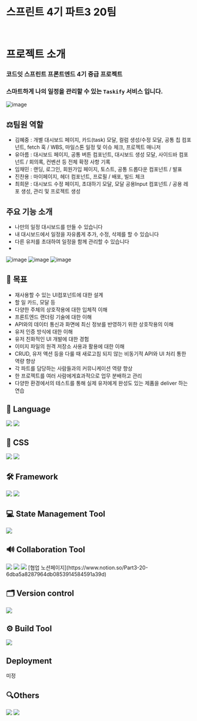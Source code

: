 <h1>스프린트 4기 파트3 20팀</h1>

<br/>

# 프로젝트 소개



### 코드잇 스프린트 프론트엔드 4기 중급 프로젝트
### 스마트하게 나의 일정을 관리할 수 있는 `Taskify` 서비스 입니다.
![image](https://github.com/Part3-team20/Taskify/assets/54311686/23a5cc88-5b8e-4390-821a-5d38d2ea73c1)



## ⚖팀원 역할
- 김혜중 : 개별 대시보드 페이지, 카드(task) 모달, 컬럼 생성/수정 모달, 공통 칩 컴포넌트, fetch 훅 / WBS, 마일스톤 일정 및 이슈 체크, 프로젝트 매니저
- 유아름 : 대시보드 페이지, 공통 버튼 컴포넌트, 대시보드 생성 모달, 사이드바 컴포넌트 / 회의록, 컨벤션 등 전체 확정 사항 기록
- 임채민 : 랜딩, 로그인, 회원가입 페이지, 토스트, 공통 드롭다운 컴포넌트 / 발표
- 진찬용 : 마이페이지, 헤더 컴포넌트, 프로필 / 배포, 빌드 체크 
- 최희문 : 대시보드 수정 페이지, 초대하기 모달, 모달 공용Input 컴포넌트 / 공용 레포 생성, 관리 및 프로젝트 생성 
## 주요 기능 소개
- 나만의 일정 대시보드를 만들 수 있습니다
- 내 대시보드에서 일정을 자유롭게 추가, 수정, 삭제를 할 수 있습니다
- 다른 유저를 초대하여 일정을 함께 관리할 수 있습니다
- 
![image](https://github.com/Part3-team20/Taskify/assets/54311686/8e0fde02-24fa-4be3-ab30-50f05b910828)
![image](https://github.com/Part3-team20/Taskify/assets/54311686/ece69a8a-d78a-4079-a051-0dd0b0c9d7c8)
![image](https://github.com/Part3-team20/Taskify/assets/54311686/685c1bfe-e0d0-4551-8d23-a5cbacbe5f11)




## 🏹 목표
- 재사용할 수 있는 UI컴포넌트에 대한 설계
- 할 일 카드, 모달 등
- 다양한 주체의 상호작용에 대한 입체적 이해
- 프론트엔드 랜더링 기술에 대한 이해
- API와의 데이터 통신과 화면에 최신 정보를 반영하기 위한 상호작용의 이해
- 유저 인증 방식에 대한 이해
- 유저 친화적인 UI 개발에 대한 경험
- 이미지 파일의 원격 저장소 사용과 활용에 대한 이해
- CRUD, 유저 액션 등을 다룰 때 새로고침 되지 않는 비동기적 API와 UI 처리 통한 역량 향상
- 각 파트를 담당하는 사람들과의 커뮤니케이션 역량 향상
- 한 프로젝트를 여러 사람에게효과적으로 업무 분배하고 관리
- 다양한 환경에서의 테스트를 통해 실제 유저에게 완성도 있는 제품을 deliver 하는 연습


## 📕 Language
 <img src="https://img.shields.io/badge/html5-E34F26?style=for-the-badge&logo=html5&logoColor=white"> 
 <img src="https://img.shields.io/badge/typescript-3178C6?style=for-the-badge&logo=typescript&logoColor=black"> 


## 🎨 CSS
   <img src="https://img.shields.io/badge/sass-CC6699?style=for-the-badge&logo=sass&logoColor=white"> 
   <img src="https://img.shields.io/badge/cssmodules-000000?style=for-the-badge&logo=cssmodules&logoColor=white">
   
   
  ## 🛠 Framework
  <img src="https://img.shields.io/badge/react-61DAFB?style=for-the-badge&logo=react&logoColor=black"> 
  <img src="https://img.shields.io/badge/next-000000?style=for-the-badge&logo=next.js&logoColor=white"> 

  ## 💻 State Management Tool
  <img src="https://img.shields.io/badge/github-181717?style=for-the-badge&logo=github&logoColor=white"> 
   
  ## 🔊 Collaboration Tool
  <img src="https://img.shields.io/badge/figma-F24E1E?style=for-the-badge&logo=figma&logoColor=white"> 
  <img src="https://img.shields.io/badge/notion-000000?style=for-the-badge&logo=notion&logoColor=white">  
  <img src="https://img.shields.io/badge/github-181717?style=for-the-badge&logo=github&logoColor=white"> 
 [협업 노션페이지](https://www.notion.so/Part3-20-6dba5a8287964db0853914584591a39d)
 
  ## 🗂 Version control
   <img src="https://img.shields.io/badge/git-F05032?style=for-the-badge&logo=git&logoColor=white">
 
  ## ⚙ Build Tool
   <img src="https://img.shields.io/badge/create react app-09D3AC?style=for-the-badge&logo=create react app&logoColor=white"> 

  ## Deployment
 미정

  ## 🔍Others
  <img src="https://img.shields.io/badge/eslint-4B32C3?style=for-the-badge&logo=eslint&logoColor=white"> 
  <img src="https://img.shields.io/badge/prettier-F7B93E?style=for-the-badge&logo=prettier&logoColor=white"> 
